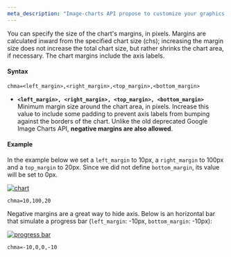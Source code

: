 ```yaml
---
meta_description: "Image-charts API propose to customize your graphics as for example with chart margins. This documentation shows you how to use the API url parameters to generate a chart."
---
```

You can specify the size of the chart's margins, in pixels. Margins are calculated inward from the specified chart size (chs); increasing the margin size does not increase the total chart size, but rather shrinks the chart area, if necessary. The chart margins include the axis labels.

#### Syntax


```
chma=<left_margin>,<right_margin>,<top_margin>,<bottom_margin>
```

- **`<left_margin>, <right_margin>, <top_margin>, <bottom_margin>`** Minimum margin size around the chart area, in pixels. Increase this value to include some padding to prevent axis labels from bumping against the borders of the chart. Unlike the old deprecated Google Image Charts API, **negative margins are also allowed**.
<!-- - **`<opt_legend_width>, <opt_legend_height>`** [Optional] Width of the margin around the legend, in pixels. Use this to avoid having the legend bump up against the chart area or the edges of the image. -->


#### Example

In the example below we set a `left_margin` to 10px, a `right_margin` to 100px and a `top_margin` to 20px. Since we did not define `bottom_margin`, its value will be set to 0px.

[![chart](https://image-charts.com/chart?chco=febe52%2C2a93fd&chd=s%3AUf9a%2Ca3fG&chdl=Temp%7CSales&chdlp=b&chl=a%7Cb%7Cc%7Cd&chma=200%2C200%2C0%2C0&chs=700x200&cht=ls&chtt=Note%20the%20big%20left%20and%20right%20margins%20%28200px%29&icac=documentation&icretina=1&ichm=061a3895a5cdb6213215666420f162b9634f8260658d2ba38b57b5c5a17d95af)](https://editor.image-charts.com/chart?chco=febe52%2C2a93fd&chd=s%3AUf9a%2Ca3fG&chdl=Temp%7CSales&chdlp=b&chl=a%7Cb%7Cc%7Cd&chma=200%2C200%2C0%2C0&chs=700x200&cht=ls&chtt=Note%20the%20big%20left%20and%20right%20margins%20%28200px%29&icac=documentation&icretina=1&ichm=061a3895a5cdb6213215666420f162b9634f8260658d2ba38b57b5c5a17d95af)

```
chma=10,100,20
```

Negative margins are a great way to hide axis. Below is an horizontal bar that simulate a progress bar (`left_margin`: -10px, `bottom_margin`: -10px):

[![progress bar](https://image-charts.com/chart?chco=3B5F92%2CEBECF3&chd=a%3A65%7C35&chf=bg%2Cs%2CFFFFFF00&chma=-10%2C0%2C0%2C-10&chs=700x80&cht=bhs&icac=documentation&ichm=49d04cd6332c93dec8f3f8fea63afab774a1556e64265fb60e22b9c6fc469440)](https://editor.image-charts.com/chart?chco=3B5F92%2CEBECF3&chd=a%3A65%7C35&chf=bg%2Cs%2CFFFFFF00&chma=-10%2C0%2C0%2C-10&chs=700x80&cht=bhs&icac=documentation&ichm=49d04cd6332c93dec8f3f8fea63afab774a1556e64265fb60e22b9c6fc469440)

```
chma=-10,0,0,-10
```
